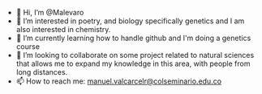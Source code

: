 - 👋 Hi, I’m @Malevaro
- 👀 I’m interested in poetry, and biology specifically genetics and I am also interested in chemistry.
- 🌱 I’m currently learning how to handle github and I'm doing a genetics course
- 💞️ I’m looking to collaborate on some project related to natural sciences that allows me to expand my knowledge in this area, with people from long distances.
- 📫 How to reach me: manuel.valcarcelr@colseminario.edu.co

<!---
Malevaro/Malevaro is a ✨ special ✨ repository because its `README.md` (this file) appears on your GitHub profile.
You can click the Preview link to take a look at your changes.
--->
